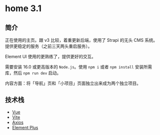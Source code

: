 # home 3.1

## 简介

正在使用的主页。跟 v3 比较，着重更新后端，使用了 Strapi 的无头 CMS 系统。提供更稳定的服务（之前三天两头重启服务）。

Element UI 使用的更熟练了，提供更好的交互。

需要安装 16.0 或更高版本的 `Node.js`。使用 `npm i` 或者 `npm install` 安装所需库，然后 `npm run dev` 启动。

内容方面：将「导航」页和「小项目」页面独立出来成为两个独立项目。

## 技术栈

- [Vue](https://cn.vuejs.org/)
- [Vite](https://vitejs.cn/)
- [Axios](https://www.axios-http.cn/)
- [Element Plus](https://element-plus.org/zh-CN/)
